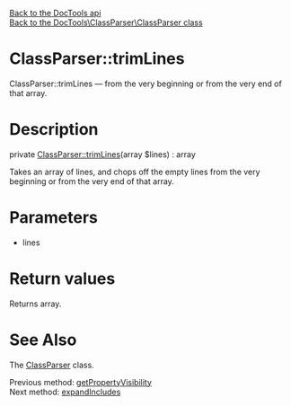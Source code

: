 [Back to the DocTools api](https://github.com/lingtalfi/DocTools/blob/master/doc/api/DocTools.md)<br>
[Back to the DocTools\ClassParser\ClassParser class](https://github.com/lingtalfi/DocTools/blob/master/doc/api/DocTools/ClassParser/ClassParser.md)


ClassParser::trimLines
================



ClassParser::trimLines — from the very beginning or from the very end of that array.




Description
================


private [ClassParser::trimLines](https://github.com/lingtalfi/DocTools/blob/master/doc/api/DocTools/ClassParser/ClassParser/trimLines.md)(array $lines) : array




Takes an array of lines, and chops off the empty lines
from the very beginning or from the very end of that array.




Parameters
================


- lines

    


Return values
================

Returns array.







See Also
================

The [ClassParser](https://github.com/lingtalfi/DocTools/blob/master/doc/api/DocTools/ClassParser/ClassParser.md) class.

Previous method: [getPropertyVisibility](https://github.com/lingtalfi/DocTools/blob/master/doc/api/DocTools/ClassParser/ClassParser/getPropertyVisibility.md)<br>Next method: [expandIncludes](https://github.com/lingtalfi/DocTools/blob/master/doc/api/DocTools/ClassParser/ClassParser/expandIncludes.md)<br>

